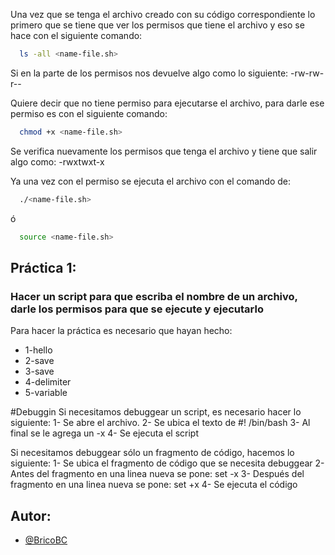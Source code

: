 Una vez que se tenga el archivo creado con su código correspondiente lo primero que se tiene que ver los permisos que tiene el archivo y eso se hace con el siguiente comando:

```bash
  ls -all <name-file.sh>
```
Si en la parte de los permisos nos devuelve algo como lo siguiente:
-rw-rw-r--

Quiere decir que no tiene permiso para ejecutarse el archivo, para darle ese permiso es con el siguiente comando:
```bash
  chmod +x <name-file.sh>
```
Se verifica nuevamente los permisos que tenga el archivo y tiene que salir algo como:
-rwxtwxt-x

Ya una vez con el permiso se ejecuta el archivo con el comando de:
```bash
  ./<name-file.sh>
```
ó
```bash
  source <name-file.sh>
```

## Práctica 1:
### Hacer un script para que escriba el nombre de un archivo, darle los permisos para que se ejecute y ejecutarlo
Para hacer la práctica  es necesario que hayan hecho:
- 1-hello
- 2-save
- 3-save
- 4-delimiter
- 5-variable

#Debuggin
Si necesitamos debuggear un script, es necesario hacer lo siguiente:
1- Se abre el archivo.
2- Se ubica el texto de \#! /bin/bash
3- Al final se le agrega un -x
4- Se ejecuta el script


Si necesitamos debuggear sólo un fragmento de código, hacemos lo siguiente:
1- Se ubica el fragmento de código que se necesita debuggear
2- Antes del fragmento en una linea nueva se pone: set -x
3- Después del fragmento en una linea nueva se pone: set +x
4- Se ejecuta el código




## Autor:
- [@BricoBC](https://github.com/BricoBC)